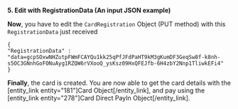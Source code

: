 **5. Edit with RegistrationData (An input JSON example)**

**Now**, you have to edit the `CardRegistration` Object (PUT method) with this `RegistrationData` just received

```
{
"RegistrationData" : "data=gcpSOxwNHZutpFWmFCAYQu1kk25qPfJFdPaHT9kM3gKumDF3GeqSw8f-k8nh-s5OC3GNnhGoFONuAyg1RZQW6rVXooQ_ysKsz09HxQFEJfb-6H4zbY2Nnp1TliwkEFi4"
}
```

**Finally**, the card is created. You are now able to get the card details with the [entity_link entity="181"]Card Object[/entity_link], and pay using the [entity_link entity="278"]Card Direct PayIn Object[/entity_link].